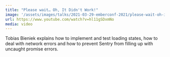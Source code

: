 ```yaml
---
title: "Please wait… Oh, It Didn't Work!"
image: '/assets/images/talks/2021-03-29-emberconf-2021/please-wait-oh-it-didnt-work.jpg'
url: https://www.youtube.com/watch?v=hl11gSDxmNo
media: video
---
```


Tobias Bieniek explains how to implement and test loading states, how to deal
with network errors and how to prevent Sentry from filling up with uncaught
promise errors.
